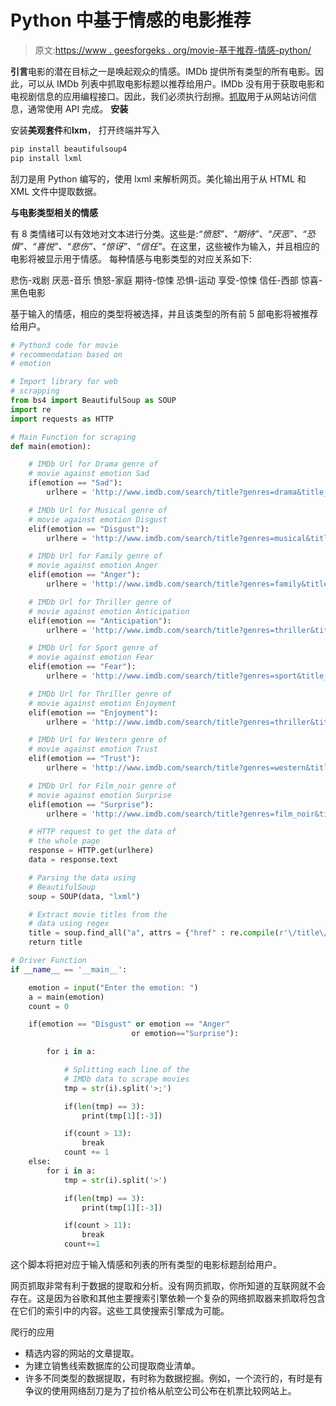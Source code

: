 # Python 中基于情感的电影推荐

> 原文:[https://www . geesforgeks . org/movie-基于推荐-情感-python/](https://www.geeksforgeeks.org/movie-recommendation-based-emotion-python/)

**引言**电影的潜在目标之一是唤起观众的情感。IMDb 提供所有类型的所有电影。因此，可以从 IMDb 列表中抓取电影标题以推荐给用户。IMDb 没有用于获取电影和电视剧信息的应用编程接口。因此，我们必须执行刮擦。[抓取](https://www.geeksforgeeks.org/implementing-web-scraping-python-beautiful-soup/)用于从网站访问信息，通常使用 API 完成。
**安装**

安装**美观套件**和**lxm**，
打开终端并写入

```py
pip install beautifulsoup4
pip install lxml
```

刮刀是用 Python 编写的，使用 lxml 来解析网页。美化输出用于从 HTML 和 XML 文件中提取数据。

**与电影类型相关的情感**

有 8 类情绪可以有效地对文本进行分类。这些是:*“愤怒”、“期待”、“厌恶”、“恐惧”、“喜悦”、“悲伤”、“惊讶”、“信任”*。在这里，这些被作为输入，并且相应的电影将被显示用于情感。
每种情感与电影类型的对应关系如下:

悲伤-戏剧
厌恶-音乐
愤怒-家庭
期待-惊悚
恐惧-运动
享受-惊悚
信任-西部
惊喜-黑色电影

基于输入的情感，相应的类型将被选择，并且该类型的所有前 5 部电影将被推荐给用户。

```py
# Python3 code for movie
# recommendation based on
# emotion

# Import library for web
# scrapping
from bs4 import BeautifulSoup as SOUP
import re
import requests as HTTP

# Main Function for scraping
def main(emotion):

    # IMDb Url for Drama genre of
    # movie against emotion Sad
    if(emotion == "Sad"):
        urlhere = 'http://www.imdb.com/search/title?genres=drama&title_type=feature&sort=moviemeter, asc'

    # IMDb Url for Musical genre of
    # movie against emotion Disgust
    elif(emotion == "Disgust"):
        urlhere = 'http://www.imdb.com/search/title?genres=musical&title_type=feature&sort=moviemeter, asc'

    # IMDb Url for Family genre of
    # movie against emotion Anger
    elif(emotion == "Anger"):
        urlhere = 'http://www.imdb.com/search/title?genres=family&title_type=feature&sort=moviemeter, asc'

    # IMDb Url for Thriller genre of
    # movie against emotion Anticipation
    elif(emotion == "Anticipation"):
        urlhere = 'http://www.imdb.com/search/title?genres=thriller&title_type=feature&sort=moviemeter, asc'

    # IMDb Url for Sport genre of
    # movie against emotion Fear
    elif(emotion == "Fear"):
        urlhere = 'http://www.imdb.com/search/title?genres=sport&title_type=feature&sort=moviemeter, asc'

    # IMDb Url for Thriller genre of
    # movie against emotion Enjoyment
    elif(emotion == "Enjoyment"):
        urlhere = 'http://www.imdb.com/search/title?genres=thriller&title_type=feature&sort=moviemeter, asc'

    # IMDb Url for Western genre of
    # movie against emotion Trust
    elif(emotion == "Trust"):
        urlhere = 'http://www.imdb.com/search/title?genres=western&title_type=feature&sort=moviemeter, asc'

    # IMDb Url for Film_noir genre of
    # movie against emotion Surprise
    elif(emotion == "Surprise"):
        urlhere = 'http://www.imdb.com/search/title?genres=film_noir&title_type=feature&sort=moviemeter, asc'

    # HTTP request to get the data of
    # the whole page
    response = HTTP.get(urlhere)
    data = response.text

    # Parsing the data using
    # BeautifulSoup
    soup = SOUP(data, "lxml")

    # Extract movie titles from the
    # data using regex
    title = soup.find_all("a", attrs = {"href" : re.compile(r'\/title\/tt+\d*\/')})
    return title

# Driver Function
if __name__ == '__main__':

    emotion = input("Enter the emotion: ")
    a = main(emotion)
    count = 0

    if(emotion == "Disgust" or emotion == "Anger"
                           or emotion=="Surprise"):

        for i in a:

            # Splitting each line of the
            # IMDb data to scrape movies
            tmp = str(i).split('>;')

            if(len(tmp) == 3):
                print(tmp[1][:-3])

            if(count > 13):
                break
            count += 1
    else:
        for i in a:
            tmp = str(i).split('>')

            if(len(tmp) == 3):
                print(tmp[1][:-3])

            if(count > 11):
                break
            count+=1
```

这个脚本将把对应于输入情感和列表的所有类型的电影标题刮给用户。

网页抓取非常有利于数据的提取和分析。没有网页抓取，你所知道的互联网就不会存在。这是因为谷歌和其他主要搜索引擎依赖一个复杂的网络抓取器来抓取将包含在它们的索引中的内容。这些工具使搜索引擎成为可能。

爬行的应用

*   精选内容的网站的文章提取。
*   为建立销售线索数据库的公司提取商业清单。
*   许多不同类型的数据提取，有时称为数据挖掘。例如，一个流行的，有时是有争议的使用网络刮刀是为了拉价格从航空公司公布在机票比较网站上。